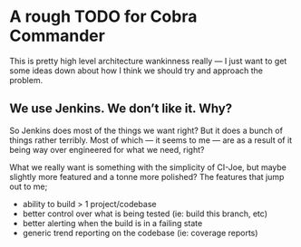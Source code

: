 # A rough TODO for Cobra Commander

This is pretty high level architecture wankinness really — I just want to get some ideas down about how I think we should try and approach the problem.

## We use Jenkins. We don’t like it. Why?

So Jenkins does most of the things we want right? But it does a bunch of things rather terribly. Most of which — it seems to me — are as a result of it being way over engineered for what we need, right?

What we really want is something with the simplicity of CI-Joe, but maybe slightly more featured and a tonne more polished? The features that jump out to me;

- ability to build > 1 project/codebase
- better control over what is being tested (ie: build this branch, etc)
- better alerting when the build is in a failing state
- generic trend reporting on the codebase (ie: coverage reports)

